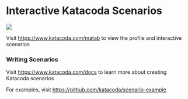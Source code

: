 # Interactive Katacoda Scenarios

[![](http://shields.katacoda.com/katacoda/matab/count.svg)](https://www.katacoda.com/matab "Get your profile on Katacoda.com")

Visit https://www.katacoda.com/matab to view the profile and interactive scenarios

### Writing Scenarios
Visit https://www.katacoda.com/docs to learn more about creating Katacoda scenarios

For examples, visit https://github.com/katacoda/scenario-example
